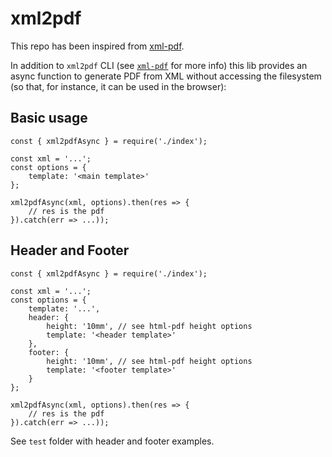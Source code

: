 # xml2pdf

This repo has been inspired from [xml-pdf](https://gitlab.com/poster983/XML-PDF). 

In addition to `xml2pdf` CLI (see [`xml-pdf`](https://gitlab.com/poster983/XML-PDF) for more info) this lib provides an async function to generate PDF from XML without accessing the filesystem (so that, for instance, it can be used in the browser):

## Basic usage

```language=javascript
const { xml2pdfAsync } = require('./index');

const xml = '...';
const options = {
    template: '<main template>'
};

xml2pdfAsync(xml, options).then(res => {
    // res is the pdf
}).catch(err => ...));
```

## Header and Footer

```language=javascript
const { xml2pdfAsync } = require('./index');

const xml = '...';
const options = {
    template: '...',
    header: {
        height: '10mm', // see html-pdf height options
        template: '<header template>'
    },
    footer: {
        height: '10mm', // see html-pdf height options
        template: '<footer template>'
    }
};

xml2pdfAsync(xml, options).then(res => {
    // res is the pdf
}).catch(err => ...));
```

See `test` folder with header and footer examples.
